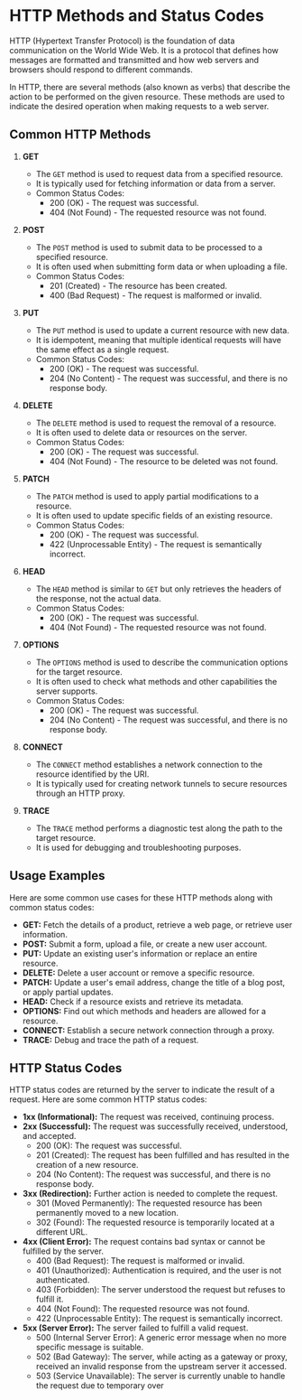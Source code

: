 # HTTP Methods and Status Codes

HTTP (Hypertext Transfer Protocol) is the foundation of data communication on the World Wide Web. It is a protocol that defines how messages are formatted and transmitted and how web servers and browsers should respond to different commands.

In HTTP, there are several methods (also known as verbs) that describe the action to be performed on the given resource. These methods are used to indicate the desired operation when making requests to a web server.

## Common HTTP Methods

1. **GET**
    - The `GET` method is used to request data from a specified resource.
    - It is typically used for fetching information or data from a server.
    - Common Status Codes:
        - 200 (OK) - The request was successful.
        - 404 (Not Found) - The requested resource was not found.

2. **POST**
    - The `POST` method is used to submit data to be processed to a specified resource.
    - It is often used when submitting form data or when uploading a file.
    - Common Status Codes:
        - 201 (Created) - The resource has been created.
        - 400 (Bad Request) - The request is malformed or invalid.

3. **PUT**
    - The `PUT` method is used to update a current resource with new data.
    - It is idempotent, meaning that multiple identical requests will have the same effect as a single request.
    - Common Status Codes:
        - 200 (OK) - The request was successful.
        - 204 (No Content) - The request was successful, and there is no response body.

4. **DELETE**
    - The `DELETE` method is used to request the removal of a resource.
    - It is often used to delete data or resources on the server.
    - Common Status Codes:
        - 200 (OK) - The request was successful.
        - 404 (Not Found) - The resource to be deleted was not found.

5. **PATCH**
    - The `PATCH` method is used to apply partial modifications to a resource.
    - It is often used to update specific fields of an existing resource.
    - Common Status Codes:
        - 200 (OK) - The request was successful.
        - 422 (Unprocessable Entity) - The request is semantically incorrect.

6. **HEAD**
    - The `HEAD` method is similar to `GET` but only retrieves the headers of the response, not the actual data.
    - Common Status Codes:
        - 200 (OK) - The request was successful.
        - 404 (Not Found) - The requested resource was not found.

7. **OPTIONS**
    - The `OPTIONS` method is used to describe the communication options for the target resource.
    - It is often used to check what methods and other capabilities the server supports.
    - Common Status Codes:
        - 200 (OK) - The request was successful.
        - 204 (No Content) - The request was successful, and there is no response body.

8. **CONNECT**
    - The `CONNECT` method establishes a network connection to the resource identified by the URI.
    - It is typically used for creating network tunnels to secure resources through an HTTP proxy.

9. **TRACE**
    - The `TRACE` method performs a diagnostic test along the path to the target resource.
    - It is used for debugging and troubleshooting purposes.

## Usage Examples

Here are some common use cases for these HTTP methods along with common status codes:

- **GET:** Fetch the details of a product, retrieve a web page, or retrieve user information.
- **POST:** Submit a form, upload a file, or create a new user account.
- **PUT:** Update an existing user's information or replace an entire resource.
- **DELETE:** Delete a user account or remove a specific resource.
- **PATCH:** Update a user's email address, change the title of a blog post, or apply partial updates.
- **HEAD:** Check if a resource exists and retrieve its metadata.
- **OPTIONS:** Find out which methods and headers are allowed for a resource.
- **CONNECT:** Establish a secure network connection through a proxy.
- **TRACE:** Debug and trace the path of a request.

## HTTP Status Codes

HTTP status codes are returned by the server to indicate the result of a request. Here are some common HTTP status codes:

- **1xx (Informational):** The request was received, continuing process.
- **2xx (Successful):** The request was successfully received, understood, and accepted.
    - 200 (OK): The request was successful.
    - 201 (Created): The request has been fulfilled and has resulted in the creation of a new resource.
    - 204 (No Content): The request was successful, and there is no response body.
- **3xx (Redirection):** Further action is needed to complete the request.
    - 301 (Moved Permanently): The requested resource has been permanently moved to a new location.
    - 302 (Found): The requested resource is temporarily located at a different URL.
- **4xx (Client Error):** The request contains bad syntax or cannot be fulfilled by the server.
    - 400 (Bad Request): The request is malformed or invalid.
    - 401 (Unauthorized): Authentication is required, and the user is not authenticated.
    - 403 (Forbidden): The server understood the request but refuses to fulfill it.
    - 404 (Not Found): The requested resource was not found.
    - 422 (Unprocessable Entity): The request is semantically incorrect.
- **5xx (Server Error):** The server failed to fulfill a valid request.
    - 500 (Internal Server Error): A generic error message when no more specific message is suitable.
    - 502 (Bad Gateway): The server, while acting as a gateway or proxy, received an invalid response from the upstream server it accessed.
    - 503 (Service Unavailable): The server is currently unable to handle the request due to temporary over
